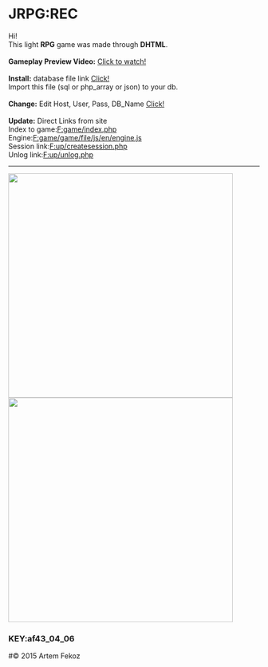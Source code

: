 # JRPG:REC
Hi!<br>
This light <b>RPG</b> game was made through <b>DHTML</b>.<br><br>
<b>Gameplay Preview Video:</b>
<a href="http://myvi.ru/player/embed/html/oNqE8acnPyMCwx1dELfnw7aFnwse4Lbfc2a-Q0y5I17TVWJB5uQx79zMgNy3bqnSS0">Click to watch!</a><br><br>
<b>Install:</b> database file link <a href="https://github.com/Fekoz/JRPG/tree/fekoz/db">Click!</a><br>
Import this file (sql or php_array or json) to your db.<br><br>
<b>Сhange:</b> Edit Host, User, Pass, DB_Name <a href="https://github.com/Fekoz/JRPG/blob/fekoz/option/create_cfg.php">Click!</a><br><br>
<b>Update:</b> Direct Links from site <br>
Index to game:<a href="https://github.com/Fekoz/JRPG/blob/fekoz/game/index.php#L7">F:game/index.php</a><br>
Engine:<a href="https://github.com/Fekoz/JRPG/blob/fekoz/game/game/file/js/en/engine.js#L1144">F:game/game/file/js/en/engine.js</a><br>
Session link:<a href="https://github.com/Fekoz/JRPG/blob/fekoz/up/createsession.php#L33">F:up/createsession.php</a><br>
Unlog link:<a href="https://github.com/Fekoz/JRPG/blob/fekoz/up/unlog.php#L24">F:up/unlog.php</a>
<hr>
<a href="https://github.com/Fekoz/JRPG/">
 <img src="http://oneloves.ru/Tests/1.png" height="450">
 <img src="http://oneloves.ru/Tests/2.png" height="450">
</a>
<h3>KEY:af43_04_06</h3>
#© 2015 Artem Fekoz
